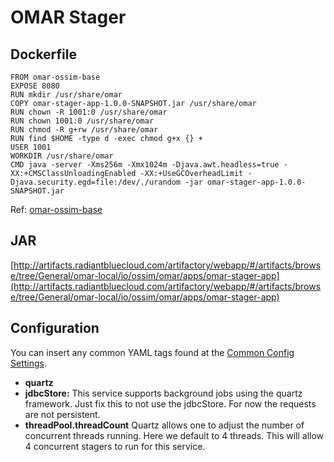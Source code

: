 # OMAR Stager

## Dockerfile
```
FROM omar-ossim-base
EXPOSE 8080
RUN mkdir /usr/share/omar
COPY omar-stager-app-1.0.0-SNAPSHOT.jar /usr/share/omar
RUN chown -R 1001:0 /usr/share/omar
RUN chown 1001:0 /usr/share/omar
RUN chmod -R g+rw /usr/share/omar
RUN find $HOME -type d -exec chmod g+x {} +
USER 1001
WORKDIR /usr/share/omar
CMD java -server -Xms256m -Xmx1024m -Djava.awt.headless=true -XX:+CMSClassUnloadingEnabled -XX:+UseGCOverheadLimit -Djava.security.egd=file:/dev/./urandom -jar omar-stager-app-1.0.0-SNAPSHOT.jar
```
Ref: [omar-ossim-base](../../../omar-ossim-base/docs/install-guide/omar-base/)

## JAR
[http://artifacts.radiantbluecloud.com/artifactory/webapp/#/artifacts/browse/tree/General/omar-local/io/ossim/omar/apps/omar-stager-app](http://artifacts.radiantbluecloud.com/artifactory/webapp/#/artifacts/browse/tree/General/omar-local/io/ossim/omar/apps/omar-stager-app)

## Configuration

You can insert any common YAML tags found at the [Common Config Settings](../../../omar-common/docs/install-guide/omar-common/#common-config-settings).  

* **quartz**
 * **jdbcStore:** This service supports background jobs using the quartz framework.  Just fix this to not use the jdbcStore.   For now the requests are not persistent.
 * **threadPool.threadCount** Quartz allows one to adjust the number of concurrent threads running.  Here we default to 4 threads.  This will allow 4 concurrent stagers to run for this service.
